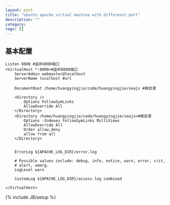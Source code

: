 ```yaml
---
layout: post
title: "ubuntu apache virtual machine with differenct port"
description: ""
category: 
tags: []
---
```

基本配置
---
    Listen 8000 #监听8000端口
    <VirtualHost *:8000>#监听8000端口
        ServerAdmin webmaster@localhost
        ServerName localhost #url

        DocumentRoot /home/huangyingjie/code/huangyingjie/seajs #根目录
        
        <Directory />
            Options FollowSymLinks
            AllowOverride All 
        </Directory>
        <Directory /home/huangyingjie/code/huangyingjie/seajs>#根目录
            Options -Indexes FollowSymLinks MultiViews
            AllowOverride All 
            Order allow,deny
            allow from all
        </Directory>

        
        ErrorLog ${APACHE_LOG_DIR}/error.log

        # Possible values include: debug, info, notice, warn, error, crit,
        # alert, emerg.
        LogLevel warn

        CustomLog ${APACHE_LOG_DIR}/access.log combined

    </VirtualHost>
{% include JB/setup %}
